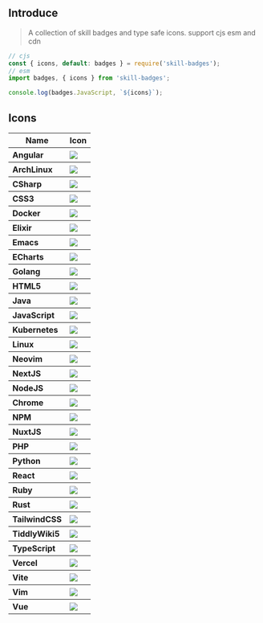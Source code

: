## Introduce

> A collection of skill badges and type safe icons. support cjs esm and cdn

```js
// cjs
const { icons, default: badges } = require('skill-badges');
// esm
import badges, { icons } from 'skill-badges';

console.log(badges.JavaScript, `${icons}`);
```

<h2>Icons</h2>
<table>
  <thead align="center">
    <tr>
      <th>Name</th>
      <th>Icon</th>
    </tr>
  </thead>
  <tbody align="left">
    <tr>
      <th>Angular</th>
      <th align="left">
        <img src="https://img.shields.io/badge/Angular-DD0031?style=flat-square&logo=angular&logoColor=white"  />
      </th>
    </tr>
    <tr>
      <th>ArchLinux</th>
      <th align="left">
        <img src="https://img.shields.io/badge/ArchLinux-blue?style=flat-square&logo=arch-linux&logoColor=white"  />
      </th>
    </tr>
    <tr>
      <th>CSharp</th>
      <th align="left">
        <img src="https://img.shields.io/badge/CSharp-239120?style=flat-square&logo=c%23&logoColor=white"  />
      </th>
    </tr>
    <tr>
      <th>CSS3</th>
      <th align="left">
        <img src="https://img.shields.io/badge/CSS3-1572B6?style=flat-square&logo=css3&logoColor=white"  />
      </th>
    </tr>
    <tr>
      <th>Docker</th>
      <th align="left">
        <img src="https://img.shields.io/badge/Docker-2496ED?style=flat-square&logo=docker&logoColor=white"  />
      </th>
    </tr>
    <tr>
      <th>Elixir</th>
      <th align="left">
        <img src="https://img.shields.io/badge/Elixir-4B275F?style=flat-square&logo=elixir&logoColor=white"  />
      </th>
    </tr>
    <tr>
      <th>Emacs</th>
      <th align="left">
        <img src="https://img.shields.io/badge/Emacs-7F5AB6?style=flat-square&logo=gnu-emacs&logoColor=white"  />
      </th>
    </tr>
    <tr>
      <th>ECharts</th>
      <th align="left">
        <img src="https://img.shields.io/badge/ECharts-AA344D?style=flat-square&logo=apache-echarts&logoColor=white"  />
      </th>
    </tr>
    <tr>
      <th>Golang</th>
      <th align="left">
        <img src="https://img.shields.io/badge/Golang-00ADD8?style=flat-square&logo=go&logoColor=white"  />
      </th>
    </tr>
    <tr>
      <th>HTML5</th>
      <th align="left">
        <img src="https://img.shields.io/badge/HTML5-E34F26?style=flat-square&logo=html5&logoColor=white"  />
      </th>
    </tr>
    <tr>
      <th>Java</th>
      <th align="left">
        <img src="https://img.shields.io/badge/Java-437291?style=flat-square&logo=openjdk&logoColor=white"  />
      </th>
    </tr>
    <tr>
      <th>JavaScript</th>
      <th align="left">
        <img src="https://img.shields.io/badge/JavaScript-F7DF1E?style=flat-square&logo=javascript&logoColor=black"  />
      </th>
    </tr>
    <tr>
      <th>Kubernetes</th>
      <th align="left">
        <img src="https://img.shields.io/badge/Kubernetes-326CE5?style=flat-square&logo=kubernetes&logoColor=white"  />
      </th>
    </tr>
    <tr>
      <th>Linux</th>
      <th align="left">
        <img src="https://img.shields.io/badge/Linux-FCC624?style=flat-square&logo=linux&logoColor=black"  />
      </th>
    </tr>
    <tr>
      <th>Neovim</th>
      <th align="left">
        <img src="https://img.shields.io/badge/Neovim-2E8B57?style=flat-square&logo=neovim&logoColor=white"  />
      </th>
    </tr>
    <tr>
      <th>NextJS</th>
      <th align="left">
        <img src="https://img.shields.io/badge/NextJS-black?style=flat-square&logo=next.js&logoColor=white"  />
      </th>
    </tr>
    <tr>
      <th>NodeJS</th>
      <th align="left">
        <img src="https://img.shields.io/badge/NodeJS-43853D?style=flat-square&logo=node.js&logoColor=white"  />
      </th>
    </tr>
    <tr>
      <th>Chrome</th>
      <th align="left">
        <img src="https://img.shields.io/badge/Chrome-4285F4?style=flat-square&logo=google-chrome&logoColor=white"  />
      </th>
    </tr>
    <tr>
      <th>NPM</th>
      <th align="left">
        <img src="https://img.shields.io/badge/NPM-C12127?style=flat-square&logo=npm&logoColor=white"  />
      </th>
    </tr>
    <tr>
      <th>NuxtJS</th>
      <th align="left">
        <img src="https://img.shields.io/badge/NuxtJS-00C58E?style=flat-square&logo=nuxt.js&logoColor=white"  />
      </th>
    </tr>
    <tr>
      <th>PHP</th>
      <th align="left">
        <img src="https://img.shields.io/badge/PHP-777BB4?style=flat-square&logo=php&logoColor=white"  />
      </th>
    </tr>
    <tr>
      <th>Python</th>
      <th align="left">
        <img src="https://img.shields.io/badge/Python-3776AB?style=flat-square&logo=python&logoColor=white"  />
      </th>
    </tr>
    <tr>
      <th>React</th>
      <th align="left">
        <img src="https://img.shields.io/badge/React-20232A?style=flat-square&logo=react&logoColor=61DAFB"  />
      </th>
    </tr>
    <tr>
      <th>Ruby</th>
      <th align="left">
        <img src="https://img.shields.io/badge/Ruby-CC342D?style=flat-square&logo=ruby&logoColor=white"  />
      </th>
    </tr>
    <tr>
      <th>Rust</th>
      <th align="left">
        <img src="https://img.shields.io/badge/Rust-000000?style=flat-square&logo=rust&logoColor=white"  />
      </th>
    </tr>
    <tr>
      <th>TailwindCSS</th>
      <th align="left">
        <img src="https://img.shields.io/badge/TailwindCSS-38B2AC?style=flat-square&logo=tailwindcss&logoColor=white"  />
      </th>
    </tr>
    <tr>
      <th>TiddlyWiki5</th>
      <th align="left">
        <img src="https://img.shields.io/badge/TiddlyWiki5-111111?style=flat-square&logo=tiddlywiki&logoColor=white"  />
      </th>
    </tr>
    <tr>
      <th>TypeScript</th>
      <th align="left">
        <img src="https://img.shields.io/badge/TypeScript-007ACC?style=flat-square&logo=typescript&logoColor=white"  />
      </th>
    </tr>
    <tr>
      <th>Vercel</th>
      <th align="left">
        <img src="https://img.shields.io/badge/Vercel-black?style=flat-square&logo=vercel&logoColor=white"  />
      </th>
    </tr>
    <tr>
      <th>Vite</th>
      <th align="left">
        <img src="https://img.shields.io/badge/Vite-2F74C0?style=flat-square&logo=vite&logoColor=white"  />
      </th>
    </tr>
    <tr>
      <th>Vim</th>
      <th align="left">
        <img src="https://img.shields.io/badge/Vim-007ACC?style=flat-square&logo=vim&logoColor=white"  />
      </th>
    </tr>
    <tr>
      <th>Vue</th>
      <th align="left">
        <img src="https://img.shields.io/badge/Vue-35495E?style=flat-square&logo=vue.js&logoColor=4FC08D"  />
      </th>
    </tr>
  </tbody>
</table>
